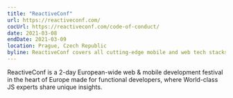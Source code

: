 ```yaml
---
title: "ReactiveConf"
url: https://reactiveconf.com/
cocUrl: https://reactiveconf.com/code-of-conduct/
date: 2021-03-08
endDate: 2021-03-09
location: Prague, Czech Republic
byline: ReactiveConf covers all cutting-edge mobile and web tech stacks.
---
```


ReactiveConf is a 2-day European-wide web & mobile development festival
in the heart of Europe made for functional developers, where World-class JS experts share unique insights.
